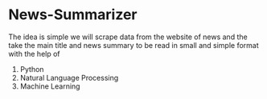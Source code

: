 # News-Summarizer

The idea is simple we will scrape data from the website of news and the take the main title and news summary to be read in small and simple format with the help of 
1) Python
2) Natural Language Processing
3) Machine Learning
   
